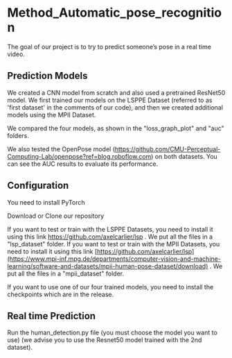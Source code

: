 # Method_Automatic_pose_recognition

The goal of our project is to try to predict someone’s pose in a real time video. 

## Prediction Models
We created a CNN model from scratch and also used a pretrained ResNet50 model. We first trained our models on the LSPPE Dataset (referred to as 'first dataset' in the comments of our code), and then we created additional models using the MPII Dataset.

We compared the four models, as shown in the "loss_graph_plot" and "auc" folders.

We also tested the OpenPose model (https://github.com/CMU-Perceptual-Computing-Lab/openpose?ref=blog.roboflow.com) on both datasets. You can see the AUC results to evaluate its performance.

## Configuration 

You need to install PyTorch

Download or Clone our repository

If you want to test or train with the LSPPE Datasets, you need to install it using this link https://github.com/axelcarlier/lsp . We put all the files in a "lsp_dataset" folder.
If you want to test or train with the MPII Datasets, you need to install it using this link [https://github.com/axelcarlier/lsp](https://www.mpi-inf.mpg.de/departments/computer-vision-and-machine-learning/software-and-datasets/mpii-human-pose-dataset/download) . We put all the files in a "mpii_dataset" folder.

If you want to use one of our four trained models, you need to install the checkpoints which are in the release.

## Real time Prediction 

Run the human_detection.py file (you must choose the model you want to use) (we advise you to use the Resnet50 model trained with the 2nd dataset).
